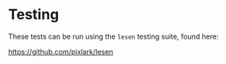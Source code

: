 # Testing

These tests can be run using the `lesen` testing suite, found here:

https://github.com/pixlark/lesen

